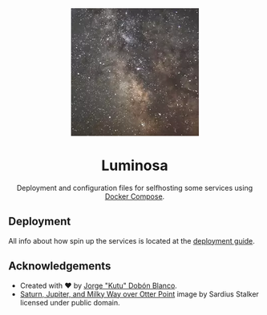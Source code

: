 <div align="center">
<img src="./static/saturn-jupiter-and-milky-way-over-otter-point.png" width="255">
<h1>Luminosa</h1>

Deployment and configuration files for selfhosting some services using [Docker Compose](https://docs.docker.com/compose/).
</div>

## Deployment
All info about how spin up the services is located at the [deployment guide](./DEPLOYMENT.md).

## Acknowledgements
- Created with :heart: by [Jorge "Kutu" Dobón Blanco](https://dobon.dev).
- [Saturn, Jupiter, and Milky Way over Otter Point](https://npgallery.nps.gov/AssetDetail/6fc86fd7-cbb4-4d2e-8130-1d7b1984d925) image by Sardius Stalker licensed under public domain.
